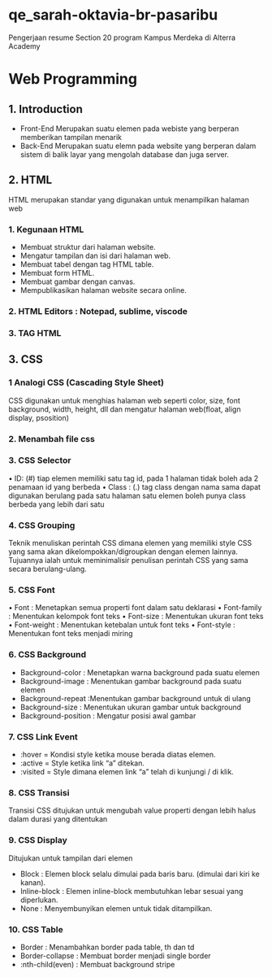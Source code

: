 # qe_sarah-oktavia-br-pasaribu

Pengerjaan resume Section 20 program Kampus Merdeka di Alterra Academy

# Web Programming

## 1. Introduction

- Front-End
  Merupakan suatu elemen pada webiste yang berperan memberikan tampilan menarik
- Back-End
  Merupakan suatu elemn pada website yang berperan dalam sistem di balik layar yang mengolah database dan juga server.

## 2. HTML

HTML merupakan standar yang digunakan untuk menampilkan halaman web

### 1. Kegunaan HTML

- Membuat struktur dari halaman website.
- Mengatur tampilan dan isi dari halaman web.
- Membuat tabel dengan tag HTML table.
- Membuat form HTML.
- Membuat gambar dengan canvas.
- Mempublikasikan halaman website secara online.

### 2. HTML Editors : Notepad, sublime, viscode

<!-- - <! DOCTYPE html> = berfungsi untuk mendefinisikan dokumen ini sebagai HTML5>
- <html> = elemen root dari halaman HTML
- <head> = berisi informasi meta tentang dokumen
- <title> = menentukan judul untuk dokumen
- <body> = berisi konten halaman yang terlihat -->

### 3. TAG HTML

<!-- - Tag div : untuk konten
- Tag heading : <h1>-<h6> dan tag paragraf <p>
- Styling : <strong>=lebih tebal, <em>=italic, <s>=text garis tercoret>, <br>=garis baru
- tag link : <a href="">
- tag image : <img src="">
- tag list : <ol> <li> <ul type = "">
- tag form : <form><fieldsheet><label><input id="" type="" placeholder=""> -->

## 3. CSS

### 1 Analogi CSS (Cascading Style Sheet)

CSS digunakan untuk menghias halaman web seperti color, size, font background, width, height, dll dan mengatur halaman web(float, align display, psosition)

### 2. Menambah file css

<!-- • External : <link rel=”stylesheet” href=”main.css”>
• Internal : Didefinisikan di dalam elemen <style>, di dalam bagian <head> atau <body>.
• Inline : <h1 style=”color: #19355f;”>Hello World</h1>
Syntax
h1{ color: pink; font-size: 15px; } -->

### 3. CSS Selector

• ID: (#) tiap elemen memiliki satu tag id, pada 1 halaman tidak boleh ada 2 penamaan id yang berbeda
• Class : (.) tag class dengan nama sama dapat digunakan berulang pada satu halaman satu elemen boleh punya class berbeda yang lebih dari satu

### 4. CSS Grouping

Teknik menuliskan perintah CSS dimana elemen yang memiliki style CSS yang sama akan dikelompokkan/digroupkan dengan elemen lainnya. Tujuannya ialah untuk meminimalisir penulisan perintah CSS yang sama secara berulang-ulang.

### 5. CSS Font

• Font : Menetapkan semua properti font dalam satu deklarasi
• Font-family : Menentukan kelompok font teks
• Font-size : Menentukan ukuran font teks
• Font-weight : Menentukan ketebalan untuk font teks
• Font-style : Menentukan font teks menjadi miring

### 6. CSS Background

- Background-color : Menetapkan warna background pada suatu elemen
- Background-image : Menentukan gambar background pada suatu elemen
- Background-repeat :Menentukan gambar background untuk di ulang
- Background-size : Menentukan ukuran gambar untuk background
- Background-position : Mengatur posisi awal gambar

### 7. CSS Link Event

- :hover = Kondisi style ketika mouse berada diatas elemen.
- :active = Style ketika link “a” ditekan.
- :visited = Style dimana elemen link “a” telah di kunjungi / di klik.

### 8. CSS Transisi

Transisi CSS ditujukan untuk mengubah value properti dengan lebih halus dalam durasi yang ditentukan

### 9. CSS Display

Ditujukan untuk tampilan dari elemen

- Block : Elemen block selalu dimulai pada baris baru. (dimulai dari kiri ke kanan).
- Inline-block : Elemen inline-block membutuhkan lebar sesuai yang diperlukan.
- None : Menyembunyikan elemen untuk tidak ditampilkan.

### 10. CSS Table

- Border : Menambahkan border pada table, th dan td
- Border-collapse : Membuat border menjadi single border
- :nth-child(even) : Membuat background stripe
